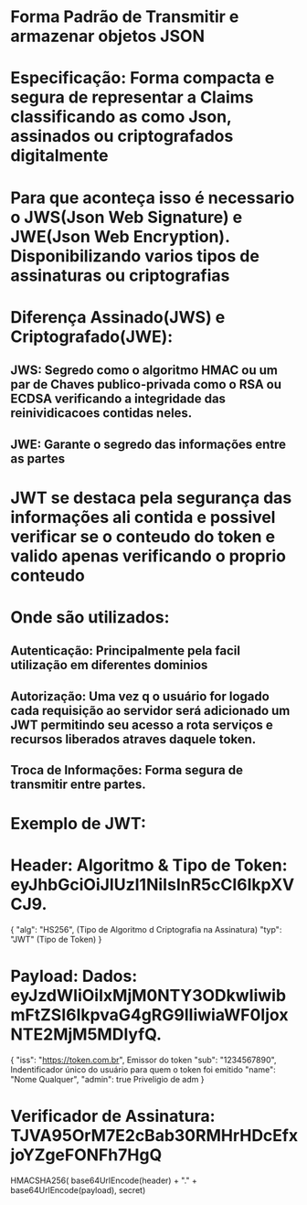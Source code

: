 # Forma Padrão de Transmitir e armazenar objetos JSON
# Especificação: Forma compacta e segura de representar a Claims classificando as como Json, assinados ou criptografados digitalmente
# Para que aconteça isso é necessario o JWS(Json Web Signature) e JWE(Json Web Encryption). Disponibilizando varios tipos de assinaturas ou criptografias

# Diferença Assinado(JWS) e Criptografado(JWE): 
## JWS: Segredo como o algoritmo HMAC ou um par de Chaves publico-privada como o RSA ou ECDSA verificando a integridade das reinividicacoes contidas neles.
## JWE: Garante o segredo das informações entre as partes 
# JWT se destaca pela segurança das informações ali contida e possivel verificar se o conteudo do token e valido apenas verificando o proprio conteudo  

# Onde são utilizados: 
## Autenticação: Principalmente pela facil utilização em diferentes dominios
## Autorização: Uma vez q o usuário for logado cada requisição ao servidor será adicionado um JWT permitindo seu acesso a rota serviços e recursos liberados atraves daquele token. 
## Troca de Informações: Forma segura de transmitir entre partes.
# Exemplo de JWT: 

# Header: Algoritmo & Tipo de Token: eyJhbGciOiJIUzI1NiIsInR5cCI6IkpXVCJ9.
{
    "alg": "HS256", (Tipo de Algoritmo d Criptografia na Assinatura)
    "typ": "JWT" (Tipo de Token)
}

# Payload: Dados:                    eyJzdWIiOiIxMjM0NTY3ODkwIiwibmFtZSI6IkpvaG4gRG9lIiwiaWF0IjoxNTE2MjM5MDIyfQ.
{
    "iss": "https://token.com.br", Emissor do token
    "sub": "1234567890", Indentificador único do usuário para quem o token foi emitido
    "name": "Nome Qualquer",
    "admin": true Priveligio de adm
}

# Verificador de Assinatura:         TJVA95OrM7E2cBab30RMHrHDcEfxjoYZgeFONFh7HgQ
HMACSHA256(
    base64UrlEncode(header) + "." +
    base64UrlEncode(payload),
    secret)

